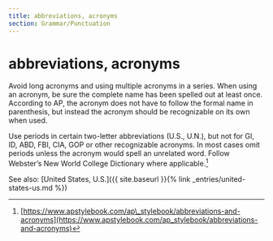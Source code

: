 ```yaml
---
title: abbreviations, acronyms
section: Grammar/Punctuation
---
```

# abbreviations, acronyms

Avoid long acronyms and using multiple acronyms in a series. When using an acronym, be sure the complete name has been spelled out at least once. According to AP, the acronym does not have to follow the formal name in parenthesis, but instead the acronym should be recognizable on its own when used.

Use periods in certain two-letter abbreviations (U.S., U.N.), but not for GI, ID, ABD, FBI, CIA, GOP or other recognizable acronyms. In most cases omit periods unless the acronym would spell an unrelated word. Follow Webster’s New World College Dictionary where applicable.[^3]

See also: [United States, U.S.]({{ site.baseurl }}{% link _entries/united-states-us.md %})

[^3]: [https://www.apstylebook.com/ap\_stylebook/abbreviations-and-acronyms](https://www.apstylebook.com/ap_stylebook/abbreviations-and-acronyms)
